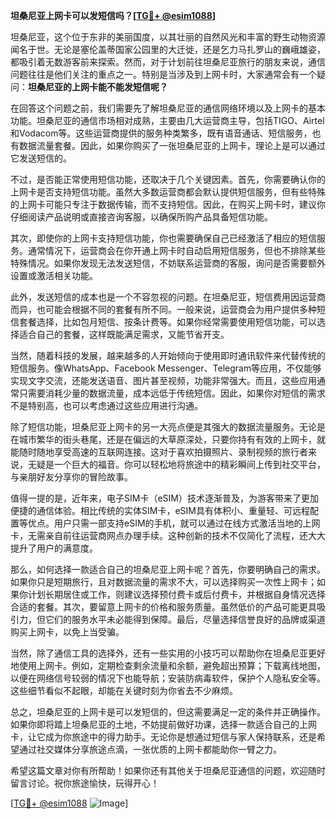 **坦桑尼亚上网卡可以发短信吗？[[TG💪+ @esim1088](https://t.me/s/esim1088)]**

坦桑尼亚，这个位于东非的美丽国度，以其壮丽的自然风光和丰富的野生动物资源闻名于世。无论是塞伦盖蒂国家公园里的大迁徙，还是乞力马扎罗山的巍峨雄姿，都吸引着无数游客前来探索。然而，对于计划前往坦桑尼亚旅行的朋友来说，通信问题往往是他们关注的重点之一。特别是当涉及到上网卡时，大家通常会有一个疑问：**坦桑尼亚的上网卡能不能发短信呢？**

在回答这个问题之前，我们需要先了解坦桑尼亚的通信网络环境以及上网卡的基本功能。坦桑尼亚的通信市场相对成熟，主要由几大运营商主导，包括TIGO、Airtel和Vodacom等。这些运营商提供的服务种类繁多，既有语音通话、短信服务，也有数据流量套餐。因此，如果你购买了一张坦桑尼亚的上网卡，理论上是可以通过它发送短信的。

不过，是否能正常使用短信功能，还取决于几个关键因素。首先，你需要确认你的上网卡是否支持短信功能。虽然大多数运营商都会默认提供短信服务，但有些特殊的上网卡可能只专注于数据传输，而不支持短信。因此，在购买上网卡时，建议你仔细阅读产品说明或直接咨询客服，以确保所购产品具备短信功能。

其次，即使你的上网卡支持短信功能，你也需要确保自己已经激活了相应的短信服务。通常情况下，运营商会在你开通上网卡时自动启用短信服务，但也不排除某些特殊情况。如果你发现无法发送短信，不妨联系运营商的客服，询问是否需要额外设置或激活相关功能。

此外，发送短信的成本也是一个不容忽视的问题。在坦桑尼亚，短信费用因运营商而异，也可能会根据不同的套餐有所不同。一般来说，运营商会为用户提供多种短信套餐选择，比如包月短信、按条计费等。如果你经常需要使用短信功能，可以选择适合自己的套餐，这样既能满足需求，又能节省开支。

当然，随着科技的发展，越来越多的人开始倾向于使用即时通讯软件来代替传统的短信服务。像WhatsApp、Facebook Messenger、Telegram等应用，不仅能够实现文字交流，还能发送语音、图片甚至视频，功能非常强大。而且，这些应用通常只需要消耗少量的数据流量，成本远低于传统短信。因此，如果你对短信的需求不是特别高，也可以考虑通过这些应用进行沟通。

除了短信功能，坦桑尼亚上网卡的另一大亮点便是其强大的数据流量服务。无论是在城市繁华的街头巷尾，还是在偏远的大草原深处，只要你持有有效的上网卡，就能随时随地享受高速的互联网连接。这对于喜欢拍摄照片、录制视频的旅行者来说，无疑是一个巨大的福音。你可以轻松地将旅途中的精彩瞬间上传到社交平台，与亲朋好友分享你的冒险故事。

值得一提的是，近年来，电子SIM卡（eSIM）技术逐渐普及，为游客带来了更加便捷的通信体验。相比传统的实体SIM卡，eSIM具有体积小、重量轻、可远程配置等优点。用户只需一部支持eSIM的手机，就可以通过在线方式激活当地的上网卡，无需亲自前往运营商网点办理手续。这种创新的技术不仅简化了流程，还大大提升了用户的满意度。

那么，如何选择一款适合自己的坦桑尼亚上网卡呢？首先，你要明确自己的需求。如果你只是短期旅行，且对数据流量的需求不大，可以选择购买一次性上网卡；如果你计划长期居住或工作，则建议选择预付费卡或后付费卡，并根据自身情况选择合适的套餐。其次，要留意上网卡的价格和服务质量。虽然低价的产品可能更具吸引力，但它们的服务水平未必能得到保障。最后，尽量选择信誉良好的品牌或渠道购买上网卡，以免上当受骗。

当然，除了通信工具的选择外，还有一些实用的小技巧可以帮助你在坦桑尼亚更好地使用上网卡。例如，定期检查剩余流量和余额，避免超出预算；下载离线地图，以便在网络信号较弱的情况下也能导航；安装防病毒软件，保护个人隐私安全等。这些细节看似不起眼，却能在关键时刻为你省去不少麻烦。

总之，坦桑尼亚的上网卡是可以发短信的，但这需要满足一定的条件并正确操作。如果你即将踏上坦桑尼亚的土地，不妨提前做好功课，选择一款适合自己的上网卡，让它成为你旅途中的得力助手。无论你是想通过短信与家人保持联系，还是希望通过社交媒体分享旅途点滴，一张优质的上网卡都能助你一臂之力。

希望这篇文章对你有所帮助！如果你还有其他关于坦桑尼亚通信的问题，欢迎随时留言讨论。祝你旅途愉快，玩得开心！

[[TG💪+ @esim1088](https://t.me/s/esim1088) ![Image](https://i.postimg.cc/4NQfJmqS/Snipaste-2025-05-13-00-14-12.png)]